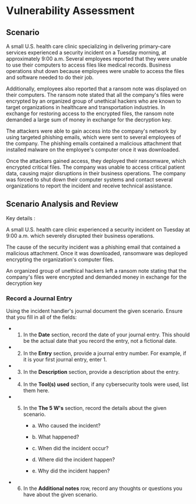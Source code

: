 # Vulnerability Assessment 

## Scenario

A small U.S. health care clinic specializing in delivering primary-care services experienced a security incident on a Tuesday morning, at approximately 9:00 a.m. Several employees reported that they were unable to use their computers to access files like medical records. Business operations shut down because employees were unable to access the files and software needed to do their job.

Additionally, employees also reported that a ransom note was displayed on their computers. The ransom note stated that all the company's files were encrypted by an organized group of unethical hackers who are known to target organizations in healthcare and transportation industries. In exchange for restoring access to the encrypted files, the ransom note demanded a large sum of money in exchange for the decryption key. 

The attackers were able to gain access into the company's network by using targeted phishing emails, which were sent to several employees of the company. The phishing emails contained a malicious attachment that installed malware on the employee's computer once it was downloaded.

Once the attackers gained access, they deployed their ransomware, which encrypted critical files. The company was unable to access critical patient data, causing major disruptions in their business operations. The company was forced to shut down their computer systems and contact several organizations to report the incident and receive technical assistance.

## Scenario Analysis and Review 

Key details : 

A small U.S. health care clinic experienced a security incident on Tuesday at 9:00 a.m. which severely disrupted their business operations.

The cause of the security incident was a phishing email that contained a malicious attachment. Once it was downloaded, ransomware was deployed encrypting the organization's computer files.

An organized group of unethical hackers left a ransom note stating that the company's files were encrypted and demanded money in exchange for the decryption key   

### Record a Journal Entry

Using the incident handler's journal document the given scenario. Ensure that you fill in all of the fields:

* 1. In the **Date** section, record the date of your journal entry. This should be the actual date that you record the entry, not a fictional date.

* 2. In the **Entry** section, provide a journal entry number. For example, if it is your first journal entry, enter 1.

* 3. In the **Description** section, provide a description about the entry.

* 4. In the **Tool(s) used** section, if any cybersecurity tools were used, list them here. 

* 5. In the **The 5 W's** section, record the details about the given scenario.

     * a. Who caused the incident?

     * b. What happened?

     * c. When did the incident occur?

     * d. Where did the incident happen?

     * e. Why did the incident happen?

* 6. In the **Additional notes** row, record any thoughts or questions you have about the given scenario.
